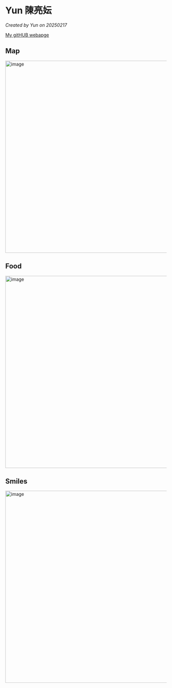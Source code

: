 # Yun 陳亮妘

*Created by Yun on 20250217*

[My gitHUB webapge]((https://yun200224.github.io/)4)


## Map
<img width="600" alt="image" src="https://github.com/user-attachments/assets/84d20f54-1402-40eb-a360-51cd7647eaf2" />

## Food
<img width="600" alt="image" src="https://github.com/user-attachments/assets/c0997c79-0994-4f92-86bf-129ad5af560e" />

## Smiles
<img width="600" alt="image" src="https://github.com/user-attachments/assets/50fd5302-9997-4a57-a404-a005d8975f5a" />
